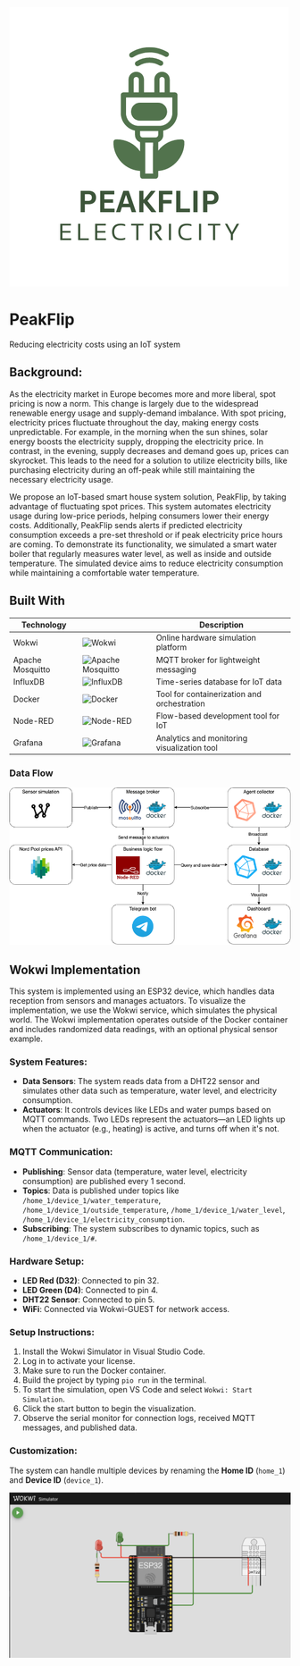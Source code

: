 ![PeakFlip](DocumentationPictures/PeakFlip.png)

# PeakFlip
Reducing electricity costs using an IoT system

## Background:
As the electricity market in Europe becomes more and more liberal, spot pricing is now a norm. This change is largely due to the widespread renewable energy usage and supply-demand imbalance. With spot pricing, electricity prices fluctuate throughout the day, making energy costs unpredictable. For example, in the morning when the sun shines, solar energy boosts the electricity supply, dropping the electricity price. In contrast, in the evening, supply decreases and demand goes up, prices can skyrocket. This leads to the need for a solution to utilize electricity bills, like purchasing electricity during an off-peak while still maintaining the necessary electricity usage.

We propose an IoT-based smart house system solution, PeakFlip, by taking advantage of fluctuating spot prices. This system automates electricity usage during low-price periods, helping consumers lower their energy costs. Additionally, PeakFlip sends alerts if predicted electricity consumption exceeds a pre-set threshold or if peak electricity price hours are coming. To demonstrate its functionality, we simulated a smart water boiler that regularly measures water level, as well as inside and outside temperature. The simulated device aims to reduce electricity consumption while maintaining a comfortable water temperature. 



## Built With

| Technology       |                                                                                         | Description                                  |
|-------------------|---------------------------------------------------------------------------------------------|----------------------------------------------|
| Wokwi            | ![Wokwi](https://avatars.githubusercontent.com/u/56967200?s=280&v=4)                        | Online hardware simulation platform          |
| Apache Mosquitto | ![Apache Mosquitto](https://www.virtuozzo.com/company/blog/wp-content/uploads/2017/09/eclipse-mosquitto-logo.png) | MQTT broker for lightweight messaging        |
| InfluxDB         | ![InfluxDB](https://marketplace.thinger.io/plugins/influxdb2/assets/influxdb.svg)           | Time-series database for IoT data            |
| Docker           | ![Docker](https://www.docker.com/wp-content/uploads/2022/03/Moby-logo.png)                  | Tool for containerization and orchestration  |
| Node-RED         | ![Node-RED](https://upload.wikimedia.org/wikipedia/commons/2/2b/Node-red-icon.png)          | Flow-based development tool for IoT          |
| Grafana          | ![Grafana](https://upload.wikimedia.org/wikipedia/commons/thumb/a/a1/Grafana_logo.svg/800px-Grafana_logo.svg.png) | Analytics and monitoring visualization tool  |

### Data Flow
![Diagram](DocumentationPictures/Diagram.png)

## Wokwi Implementation

This system is implemented using an ESP32 device, which handles data reception from sensors and manages actuators. To visualize the implementation, we use the Wokwi service, which simulates the physical world. The Wokwi implementation operates outside of the Docker container and includes randomized data readings, with an optional physical sensor example.

### System Features:
- **Data Sensors**: The system reads data from a DHT22 sensor and simulates other data such as temperature, water level, and electricity consumption.
- **Actuators**: It controls devices like LEDs and water pumps based on MQTT commands. Two LEDs represent the actuators—an LED lights up when the actuator (e.g., heating) is active, and turns off when it's not.

### MQTT Communication:
- **Publishing**: Sensor data (temperature, water level, electricity consumption) are published every 1 second.
- **Topics**: Data is published under topics like `/home_1/device_1/water_temperature`, `/home_1/device_1/outside_temperature`, `/home_1/device_1/water_level`, `/home_1/device_1/electricity_consumption`.
- **Subscribing**: The system subscribes to dynamic topics, such as `/home_1/device_1/#`.

### Hardware Setup:
- **LED Red (D32)**: Connected to pin 32.
- **LED Green (D4)**: Connected to pin 4.
- **DHT22 Sensor**: Connected to pin 5.
- **WiFi**: Connected via Wokwi-GUEST for network access.

### Setup Instructions:
1. Install the Wokwi Simulator in Visual Studio Code.
2. Log in to activate your license.
3. Make sure to run the Docker container.
4. Build the project by typing `pio run` in the terminal.
5. To start the simulation, open VS Code and select `Wokwi: Start Simulation`.
6. Click the start button to begin the visualization.
7. Observe the serial monitor for connection logs, received MQTT messages, and published data.

### Customization:
The system can handle multiple devices by renaming the **Home ID** (`home_1`) and **Device ID** (`device_1`).

![Wokwi Implementation](DocumentationPictures/wokwi.png)